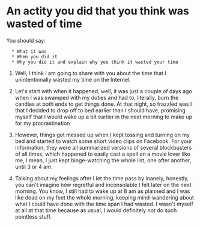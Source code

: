 # An actity you did that you think was wasted of time

You should say:

```
  * What it was
  * When you did it
  * Why you did it and explain why you think it wasted your time
```

1. Well, I think I am going to share with you about the time that I unintentionally wasted my time on the Internet

2. Let's start with when it happened, well, it was just a couple of days ago when I was swamped with my duties and had to, literally, burn the candles at both ends to get things done. At that night, so frazzled was I that I decided to drop off to bed earlier than I should have, promising myself that I would wake up a bit earlier in the next morning to make up for my procrastination

3. However, things got messed up when I kept tossing and turning on my bed and started to watch some short video clips on Facebook. For your information, they were all summarized versions of several blockbusters of all times, which happened to easily cast a spell on a movie lover like me, I mean, I just kept binge-watching the whole list, one after another, until 3 or 4 am.

4. Talking about my feelings after I let the time pass by inanely, honestly, you can't imagine how regretful and inconsolable I felt later on the next morning. You know, I still had to wake up at 8 am as planned and I was like dead on my feet the whole morning, keeping mind-wandering about what I could have done with the time span I had wasted. I wasn't myself at all at that time because as usual, I would definitely not do such pointless stuff.
